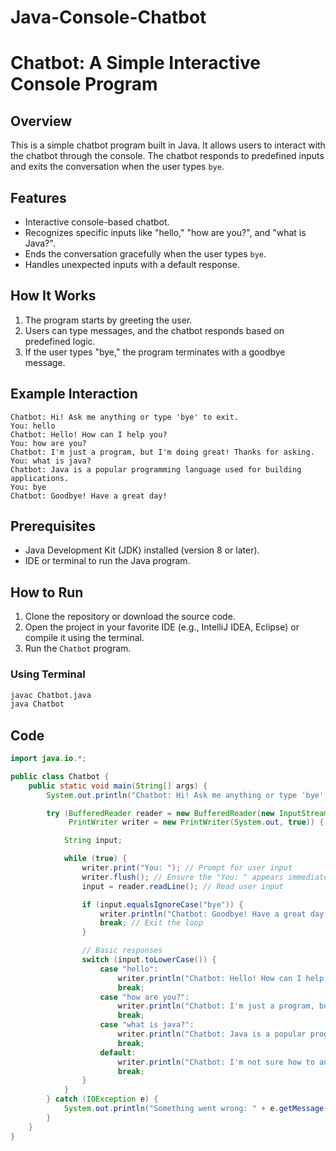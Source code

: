 # Java-Console-Chatbot
# Chatbot: A Simple Interactive Console Program

## Overview
This is a simple chatbot program built in Java. It allows users to interact with the chatbot through the console. The chatbot responds to predefined inputs and exits the conversation when the user types `bye`.

## Features
- Interactive console-based chatbot.
- Recognizes specific inputs like "hello," "how are you?", and "what is Java?".
- Ends the conversation gracefully when the user types `bye`.
- Handles unexpected inputs with a default response.

## How It Works
1. The program starts by greeting the user.
2. Users can type messages, and the chatbot responds based on predefined logic.
3. If the user types "bye," the program terminates with a goodbye message.

## Example Interaction
```
Chatbot: Hi! Ask me anything or type 'bye' to exit.
You: hello
Chatbot: Hello! How can I help you?
You: how are you?
Chatbot: I'm just a program, but I'm doing great! Thanks for asking.
You: what is java?
Chatbot: Java is a popular programming language used for building applications.
You: bye
Chatbot: Goodbye! Have a great day!
```

## Prerequisites
- Java Development Kit (JDK) installed (version 8 or later).
- IDE or terminal to run the Java program.

## How to Run
1. Clone the repository or download the source code.
2. Open the project in your favorite IDE (e.g., IntelliJ IDEA, Eclipse) or compile it using the terminal.
3. Run the `Chatbot` program.

### Using Terminal
```bash
javac Chatbot.java
java Chatbot
```

## Code
```java
import java.io.*;

public class Chatbot {
    public static void main(String[] args) {
        System.out.println("Chatbot: Hi! Ask me anything or type 'bye' to exit.");

        try (BufferedReader reader = new BufferedReader(new InputStreamReader(System.in));
             PrintWriter writer = new PrintWriter(System.out, true)) {

            String input;

            while (true) {
                writer.print("You: "); // Prompt for user input
                writer.flush(); // Ensure the "You: " appears immediately
                input = reader.readLine(); // Read user input

                if (input.equalsIgnoreCase("bye")) {
                    writer.println("Chatbot: Goodbye! Have a great day!");
                    break; // Exit the loop
                }

                // Basic responses
                switch (input.toLowerCase()) {
                    case "hello":
                        writer.println("Chatbot: Hello! How can I help you?");
                        break;
                    case "how are you?":
                        writer.println("Chatbot: I'm just a program, but I'm doing great! Thanks for asking.");
                        break;
                    case "what is java?":
                        writer.println("Chatbot: Java is a popular programming language used for building applications.");
                        break;
                    default:
                        writer.println("Chatbot: I'm not sure how to answer that.");
                        break;
                }
            }
        } catch (IOException e) {
            System.out.println("Something went wrong: " + e.getMessage());
        }
    }
}
```





